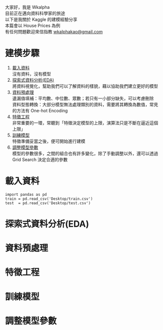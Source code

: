 大家好，我是 Wkalpha  
目前正在邁向資料科學家的旅途  
以下是我關於 Kaggle 的建模經驗分享  
本篇會以 House Prices 為例  
有任何問題歡迎來信指教 wkalphakao@gmail.com

# 建模步驟
1. <a href="https://github.com/Wkalpha/pythonKaggleHousePrice/blob/master/README.md#%E8%BC%89%E5%85%A5%E8%B3%87%E6%96%99">載入資料<a>  
   沒有資料，沒有模型  
2. <a href="https://github.com/Wkalpha/pythonKaggleHousePrice/blob/master/README.md#%E6%8E%A2%E7%B4%A2%E5%BC%8F%E8%B3%87%E6%96%99%E5%88%86%E6%9E%90eda">探索式資料分析(EDA)<a>  
   將資料視覺化，幫助我們可以了解資料的樣貌，藉以協助我們建立更好的模型
3. <a href="https://github.com/Wkalpha/pythonKaggleHousePrice/blob/master/README.md#%E8%B3%87%E6%96%99%E9%A0%90%E8%99%95%E7%90%86">資料預處理<a>  
   遺漏值填補：平均數、中位數、眾數；若只有一小部分缺失，可以考慮刪除  
   資料型態轉換：大部分模型無法處理類別的資料，需要將其轉換為數值，常見的方法有 One-hot Encoding  
4. <a href="https://github.com/Wkalpha/pythonKaggleHousePrice/blob/master/README.md#%E7%89%B9%E5%BE%B5%E5%B7%A5%E7%A8%8B">特徵工程<a>  
   非常重要的一環，常聽到「特徵決定模型的上限，演算法只是不斷在逼近這個上限」 
5. <a href="https://github.com/Wkalpha/pythonKaggleHousePrice/blob/master/README.md#%E8%A8%93%E7%B7%B4%E6%A8%A1%E5%9E%8B">訓練模型<a>  
   特徵準備妥當之後，便可開始進行建模
6. <a href="https://github.com/Wkalpha/pythonKaggleHousePrice/blob/master/README.md#%E8%AA%BF%E6%95%B4%E6%A8%A1%E5%9E%8B%E5%8F%83%E6%95%B8">調整模型參數<a>  
   模型的參數很多，之間的組合也有許多變化，除了手動調整以外，還可以透過 Grid Search 決定合適的參數  

# 載入資料  
    import pandas as pd
    train = pd.read_csv('Desktop/train.csv')
    test  = pd.read_csv('Desktop/test.csv')

# 探索式資料分析(EDA)  
# 資料預處理  
# 特徵工程  
# 訓練模型  
# 調整模型參數  
